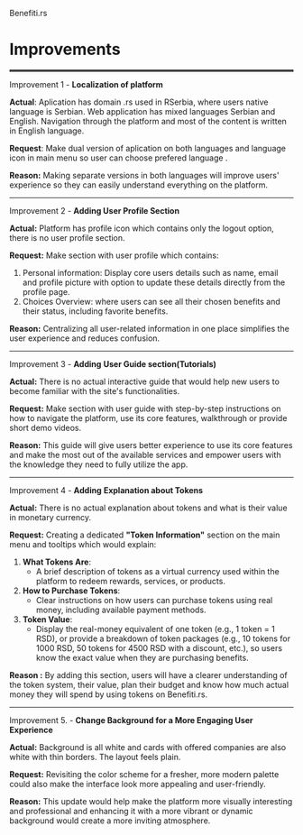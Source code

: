 Benefiti.rs

# Improvements

![][image1]

Improvement 1 \- **Localization of platform**

**Actual**:  Aplication has domain .rs used in RSerbia, where users native language is Serbian. Web application has mixed languages Serbian and English. Navigation through the platform and most of the content is written in English language.

**Request**: Make dual version of aplication on both languages and language icon in main menu so user can choose prefered language .

**Reason:** Making separate versions in both languages will improve users' experience so they can easily understand everything on the platform.

---

Improvement 2  \-  **Adding User Profile Section**

**Actual:** Platform has profile icon which contains only the logout option, there is no user profile section.

**Request:** Make section with user profile which contains:

1. Personal information: Display core users details such as name, email and profile picture with option to update these details directly from the profile page.  
2. Choices Overview: where users can see all their chosen benefits and their status, including favorite benefits.

**Reason:** Centralizing all user-related information in one place simplifies the user experience and reduces confusion. 

---

Improvement 3 \- **Adding** **User Guide section(Tutorials)**

**Actual:**  There is no actual interactive guide that would help new users to become familiar with the site's functionalities.

**Request:** Make section with user guide with step-by-step instructions on how to navigate the platform, use its core features, walkthrough or provide short demo videos.

**Reason:** This guide will give users better experience to use its core features and make the most out of the available services and empower users with the knowledge they need to fully utilize the app.

---

Improvement 4 \- **Adding** **Explanation about Tokens**

**Actual:** There is no actual explanation about tokens and what is their value in monetary currency.

**Request:** Creating a dedicated **"Token Information"** section on the main menu and tooltips which would explain:

1. **What Tokens Are**:  
   * A brief description of tokens as a virtual currency used within the platform to redeem rewards, services, or products.  
2. **How to Purchase Tokens**:  
   * Clear instructions on how users can purchase tokens using real money, including available payment methods.  
3. **Token Value**:  
   * Display the real-money equivalent of one token (e.g., 1 token \= 1 RSD), or provide a breakdown of token packages (e.g., 10 tokens for 1000 RSD, 50 tokens for 4500 RSD with a discount, etc.), so users know the exact value when they are purchasing benefits.

 **Reason :** By adding this section, users will have a clearer understanding of the token system, their value, plan their budget and know how much actual money they will spend by using tokens on Benefiti.rs.

---

Improvement 5\. \- **Change Background for a More Engaging User Experience**

**Actual:** Background is all white and cards with offered companies are also white with thin borders. The layout feels plain.

**Request:** Revisiting the color scheme for a fresher, more modern palette could also make the interface look more appealing and user-friendly.

**Reason:** This update would help make the platform more visually interesting and professional and enhancing it with a more vibrant or dynamic background would create a more inviting atmosphere.

[image1]: <data:image/png;base64,iVBORw0KGgoAAAANSUhEUgAAAnAAAAAFCAYAAADFY9H4AAAANklEQVR4Xu3WMQ0AQAzDwGILf079/RE00g23GIEnyQIA0GP+AADAbQYOAKCMgQMAKGPgAADKPEdBkixITlWHAAAAAElFTkSuQmCC>
